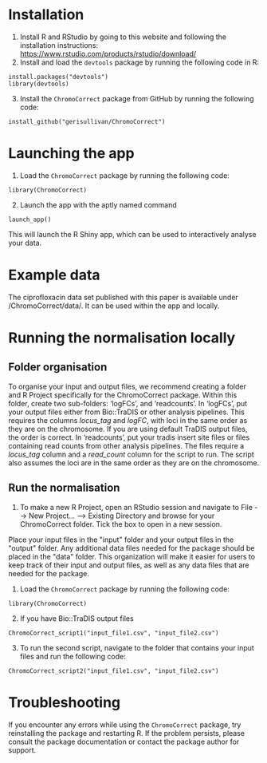 # Installation
1. Install R and RStudio by going to this website and following the installation instructions: https://www.rstudio.com/products/rstudio/download/
2. Install and load the `devtools` package by running the following code in R:
```{r}
install.packages("devtools")
library(devtools)
```
3. Install the `ChromoCorrect` package from GitHub by running the following code:
```{r}
install_github("gerisullivan/ChromoCorrect")
```
# Launching the app
1. Load the `ChromoCorrect` package by running the following code:
```{r}
library(ChromoCorrect)
```
2. Launch the app with the aptly named command
```{r}
launch_app()
```
This will launch the R Shiny app, which can be used to interactively analyse your data.

# Example data
The ciprofloxacin data set published with this paper is available under /ChromoCorrect/data/. It can be used within the app and locally.

# Running the normalisation locally
## Folder organisation
To organise your input and output files, we recommend creating a folder and R Project specifically for the ChromoCorrect package. Within this folder, create two sub-folders: ‘logFCs’, and ‘readcounts’.
In ‘logFCs’, put your output files either from Bio::TraDIS or other analysis pipelines. This requires the columns *locus_tag* and *logFC*, with loci in the same order as they are on the chromosome. If you are using default TraDIS output files, the order is correct.
In ‘readcounts’, put your tradis insert site files or files containing read counts from other analysis pipelines. The files require a *locus_tag* column and a *read_count* column for the script to run. The script also assumes the loci are in the same order as they are on the chromosome.
## Run the normalisation
1. To make a new R Project, open an RStudio session and navigate to File --> New Project… --> Existing Directory and browse for your ChromoCorrect folder. Tick the box to open in a new session.

Place your input files in the "input" folder and your output files in the "output" folder. Any additional data files needed for the package should be placed in the "data" folder. This organization will make it easier for users to keep track of their input and output files, as well as any data files that are needed for the package.
1. Load the `ChromoCorrect` package by running the following code:
```{r}
library(ChromoCorrect)
```
2. If you have Bio::TraDIS output files
```{r}
ChromoCorrect_script1("input_file1.csv", "input_file2.csv")
```

3. To run the second script, navigate to the folder that contains your input files and run the following code:

```{r}
ChromoCorrect_script2("input_file1.csv", "input_file2.csv")
```
# Troubleshooting
If you encounter any errors while using the `ChromoCorrect` package, try reinstalling the package and restarting R. If the problem persists, please consult the package documentation or contact the package author for support.
